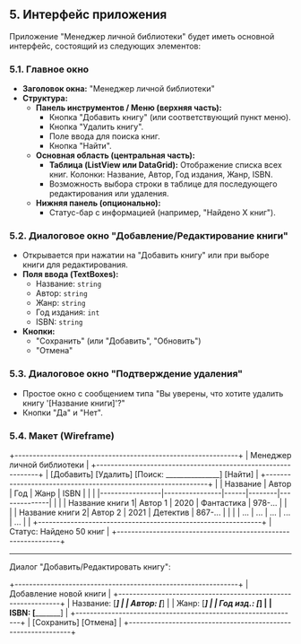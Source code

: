 ﻿## 5. Интерфейс приложения

Приложение "Менеджер личной библиотеки" будет иметь основной интерфейс, состоящий из следующих элементов:

### 5.1. Главное окно

*   **Заголовок окна:** "Менеджер личной библиотеки"
*   **Структура:**
    *   **Панель инструментов / Меню (верхняя часть):**
        *   Кнопка "Добавить книгу" (или соответствующий пункт меню).
        *   Кнопка "Удалить книгу".
        *   Поле ввода для поиска книг.
        *   Кнопка "Найти".
    *   **Основная область (центральная часть):**
        *   **Таблица (ListView или DataGrid):** Отображение списка всех книг. Колонки: Название, Автор, Год издания, Жанр, ISBN.
        *   Возможность выбора строки в таблице для последующего редактирования или удаления.
    *   **Нижняя панель (опционально):**
        *   Статус-бар с информацией (например, "Найдено X книг").

### 5.2. Диалоговое окно "Добавление/Редактирование книги"

*   Открывается при нажатии на "Добавить книгу" или при выборе книги для редактирования.
*   **Поля ввода (TextBoxes):**
    *   Название: `string`
    *   Автор: `string`
    *   Жанр: `string`
    *   Год издания: `int`
    *   ISBN: `string`
*   **Кнопки:**
    *   "Сохранить" (или "Добавить", "Обновить")
    *   "Отмена"

### 5.3. Диалоговое окно "Подтверждение удаления"

*   Простое окно с сообщением типа "Вы уверены, что хотите удалить книгу '[Название книги]'?"
*   Кнопки "Да" и "Нет".

### 5.4. Макет (Wireframe)
+--------------------------------------------------------------+
| Менеджер личной библиотеки                                   |
+--------------------------------------------------------------+
| [Добавить] [Удалить] [Поиск: _______________] [Найти]       |
+--------------------------------------------------------------+
| | Название        | Автор          | Год  | Жанр   | ISBN         | |
| |-----------------|----------------|------|--------|--------------| |
| | Название книги 1| Автор 1        | 2020 | Фантастика | 978-...      | |
| | Название книги 2| Автор 2        | 2021 | Детектив | 867-...      | |
| | ...             | ...            | ...  | ...    | ...          | |
+--------------------------------------------------------------+
| Статус: Найдено 50 книг                                      |
+--------------------------------------------------------------+

----------------------------------------------------------------

Диалог "Добавить/Редактировать книгу":

+--------------------------------------------------------------+
| Добавление новой книги                                       |
+--------------------------------------------------------------+
| Название: [___________________________]                        |
| Автор:    [___________________________]                        |
| Жанр:     [___________________________]                        |
| Год изд.: [_______]                                          |
| ISBN:     [___________________________]                        |
+--------------------------------------------------------------+
| [Сохранить] [Отмена]                                         |
+--------------------------------------------------------------+
